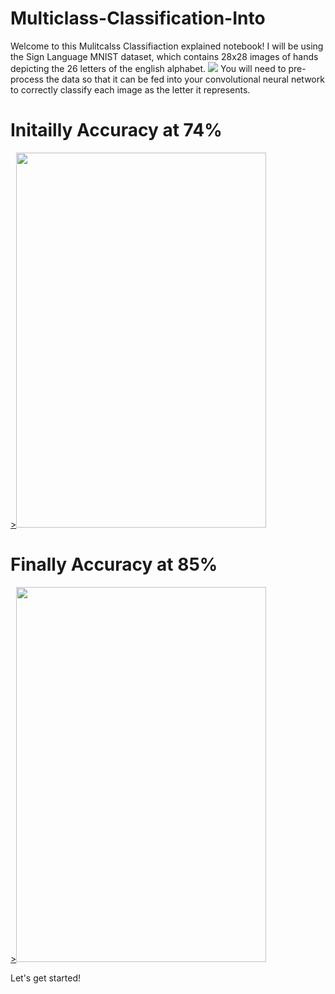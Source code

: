 # Multiclass-Classification-Into
Welcome to this Mulitcalss Classifiaction explained notebook! I will be using the Sign Language MNIST dataset, which contains 28x28 images of hands depicting the 26 letters of the english alphabet.
![](https://github.com/Abdul-Rehman-Astro/Multiclass-Classification-Into/blob/main/Hand%20Photos.png)
You will need to pre-process the data so that it can be fed into your convolutional neural network to correctly classify each image as the letter it represents.

<p align= "center">


# Initailly Accuracy at 74%

<a href = "https://github.com/Abdul-Rehman-Astro/Multiclass-Classification-Into/blob/main/Results.png">><code><img height="600" width="400" src="https://github.com/Abdul-Rehman-Astro/Multiclass-Classification-Into/blob/main/Results.png"></code></a>
</p>

# Finally Accuracy at 85%

<a href = "https://github.com/Abdul-Rehman-Astro/Multiclass-Classification-Into/blob/main/Results%203.png">><code><img height="600" width="400" src="https://github.com/Abdul-Rehman-Astro/Multiclass-Classification-Into/blob/main/Results%203.png"></code></a>
</p>

Let's get started!
